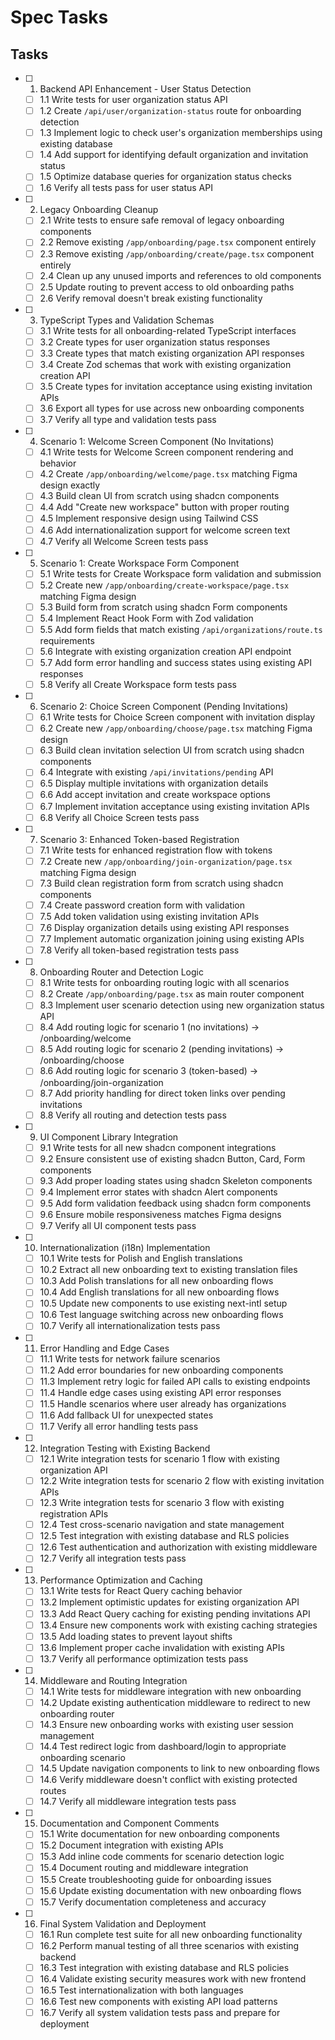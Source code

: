 # Spec Tasks

## Tasks

- [ ] 1. Backend API Enhancement - User Status Detection
  - [ ] 1.1 Write tests for user organization status API
  - [ ] 1.2 Create `/api/user/organization-status` route for onboarding detection
  - [ ] 1.3 Implement logic to check user's organization memberships using existing database
  - [ ] 1.4 Add support for identifying default organization and invitation status
  - [ ] 1.5 Optimize database queries for organization status checks
  - [ ] 1.6 Verify all tests pass for user status API

- [ ] 2. Legacy Onboarding Cleanup
  - [ ] 2.1 Write tests to ensure safe removal of legacy onboarding components
  - [ ] 2.2 Remove existing `/app/onboarding/page.tsx` component entirely
  - [ ] 2.3 Remove existing `/app/onboarding/create/page.tsx` component entirely
  - [ ] 2.4 Clean up any unused imports and references to old components
  - [ ] 2.5 Update routing to prevent access to old onboarding paths
  - [ ] 2.6 Verify removal doesn't break existing functionality

- [ ] 3. TypeScript Types and Validation Schemas
  - [ ] 3.1 Write tests for all onboarding-related TypeScript interfaces
  - [ ] 3.2 Create types for user organization status responses
  - [ ] 3.3 Create types that match existing organization API responses
  - [ ] 3.4 Create Zod schemas that work with existing organization creation API
  - [ ] 3.5 Create types for invitation acceptance using existing invitation APIs
  - [ ] 3.6 Export all types for use across new onboarding components
  - [ ] 3.7 Verify all type and validation tests pass

- [ ] 4. Scenario 1: Welcome Screen Component (No Invitations)
  - [ ] 4.1 Write tests for Welcome Screen component rendering and behavior
  - [ ] 4.2 Create `/app/onboarding/welcome/page.tsx` matching Figma design exactly
  - [ ] 4.3 Build clean UI from scratch using shadcn components
  - [ ] 4.4 Add "Create new workspace" button with proper routing
  - [ ] 4.5 Implement responsive design using Tailwind CSS
  - [ ] 4.6 Add internationalization support for welcome screen text
  - [ ] 4.7 Verify all Welcome Screen tests pass

- [ ] 5. Scenario 1: Create Workspace Form Component
  - [ ] 5.1 Write tests for Create Workspace form validation and submission
  - [ ] 5.2 Create new `/app/onboarding/create-workspace/page.tsx` matching Figma design
  - [ ] 5.3 Build form from scratch using shadcn Form components
  - [ ] 5.4 Implement React Hook Form with Zod validation
  - [ ] 5.5 Add form fields that match existing `/api/organizations/route.ts` requirements
  - [ ] 5.6 Integrate with existing organization creation API endpoint
  - [ ] 5.7 Add form error handling and success states using existing API responses
  - [ ] 5.8 Verify all Create Workspace form tests pass

- [ ] 6. Scenario 2: Choice Screen Component (Pending Invitations)
  - [ ] 6.1 Write tests for Choice Screen component with invitation display
  - [ ] 6.2 Create new `/app/onboarding/choose/page.tsx` matching Figma design
  - [ ] 6.3 Build clean invitation selection UI from scratch using shadcn components
  - [ ] 6.4 Integrate with existing `/api/invitations/pending` API
  - [ ] 6.5 Display multiple invitations with organization details
  - [ ] 6.6 Add accept invitation and create workspace options
  - [ ] 6.7 Implement invitation acceptance using existing invitation APIs
  - [ ] 6.8 Verify all Choice Screen tests pass

- [ ] 7. Scenario 3: Enhanced Token-based Registration
  - [ ] 7.1 Write tests for enhanced registration flow with tokens
  - [ ] 7.2 Create new `/app/onboarding/join-organization/page.tsx` matching Figma design
  - [ ] 7.3 Build clean registration form from scratch using shadcn components
  - [ ] 7.4 Create password creation form with validation
  - [ ] 7.5 Add token validation using existing invitation APIs
  - [ ] 7.6 Display organization details using existing API responses
  - [ ] 7.7 Implement automatic organization joining using existing APIs
  - [ ] 7.8 Verify all token-based registration tests pass

- [ ] 8. Onboarding Router and Detection Logic
  - [ ] 8.1 Write tests for onboarding routing logic with all scenarios
  - [ ] 8.2 Create `/app/onboarding/page.tsx` as main router component
  - [ ] 8.3 Implement user scenario detection using new organization status API
  - [ ] 8.4 Add routing logic for scenario 1 (no invitations) → /onboarding/welcome
  - [ ] 8.5 Add routing logic for scenario 2 (pending invitations) → /onboarding/choose
  - [ ] 8.6 Add routing logic for scenario 3 (token-based) → /onboarding/join-organization
  - [ ] 8.7 Add priority handling for direct token links over pending invitations
  - [ ] 8.8 Verify all routing and detection tests pass

- [ ] 9. UI Component Library Integration
  - [ ] 9.1 Write tests for all new shadcn component integrations
  - [ ] 9.2 Ensure consistent use of existing shadcn Button, Card, Form components
  - [ ] 9.3 Add proper loading states using shadcn Skeleton components
  - [ ] 9.4 Implement error states with shadcn Alert components
  - [ ] 9.5 Add form validation feedback using shadcn form components
  - [ ] 9.6 Ensure mobile responsiveness matches Figma designs
  - [ ] 9.7 Verify all UI component tests pass

- [ ] 10. Internationalization (i18n) Implementation
  - [ ] 10.1 Write tests for Polish and English translations
  - [ ] 10.2 Extract all new onboarding text to existing translation files
  - [ ] 10.3 Add Polish translations for all new onboarding flows
  - [ ] 10.4 Add English translations for all new onboarding flows
  - [ ] 10.5 Update new components to use existing next-intl setup
  - [ ] 10.6 Test language switching across new onboarding flows
  - [ ] 10.7 Verify all internationalization tests pass

- [ ] 11. Error Handling and Edge Cases
  - [ ] 11.1 Write tests for network failure scenarios
  - [ ] 11.2 Add error boundaries for new onboarding components
  - [ ] 11.3 Implement retry logic for failed API calls to existing endpoints
  - [ ] 11.4 Handle edge cases using existing API error responses
  - [ ] 11.5 Handle scenarios where user already has organizations
  - [ ] 11.6 Add fallback UI for unexpected states
  - [ ] 11.7 Verify all error handling tests pass

- [ ] 12. Integration Testing with Existing Backend
  - [ ] 12.1 Write integration tests for scenario 1 flow with existing organization API
  - [ ] 12.2 Write integration tests for scenario 2 flow with existing invitation APIs
  - [ ] 12.3 Write integration tests for scenario 3 flow with existing registration APIs
  - [ ] 12.4 Test cross-scenario navigation and state management
  - [ ] 12.5 Test integration with existing database and RLS policies
  - [ ] 12.6 Test authentication and authorization with existing middleware
  - [ ] 12.7 Verify all integration tests pass

- [ ] 13. Performance Optimization and Caching
  - [ ] 13.1 Write tests for React Query caching behavior
  - [ ] 13.2 Implement optimistic updates for existing organization API
  - [ ] 13.3 Add React Query caching for existing pending invitations API
  - [ ] 13.4 Ensure new components work with existing caching strategies
  - [ ] 13.5 Add loading states to prevent layout shifts
  - [ ] 13.6 Implement proper cache invalidation with existing APIs
  - [ ] 13.7 Verify all performance optimization tests pass

- [ ] 14. Middleware and Routing Integration
  - [ ] 14.1 Write tests for middleware integration with new onboarding
  - [ ] 14.2 Update existing authentication middleware to redirect to new onboarding router
  - [ ] 14.3 Ensure new onboarding works with existing user session management
  - [ ] 14.4 Test redirect logic from dashboard/login to appropriate onboarding scenario
  - [ ] 14.5 Update navigation components to link to new onboarding flows
  - [ ] 14.6 Verify middleware doesn't conflict with existing protected routes
  - [ ] 14.7 Verify all middleware integration tests pass

- [ ] 15. Documentation and Component Comments
  - [ ] 15.1 Write documentation for new onboarding components
  - [ ] 15.2 Document integration with existing APIs
  - [ ] 15.3 Add inline code comments for scenario detection logic
  - [ ] 15.4 Document routing and middleware integration
  - [ ] 15.5 Create troubleshooting guide for onboarding issues
  - [ ] 15.6 Update existing documentation with new onboarding flows
  - [ ] 15.7 Verify documentation completeness and accuracy

- [ ] 16. Final System Validation and Deployment
  - [ ] 16.1 Run complete test suite for all new onboarding functionality
  - [ ] 16.2 Perform manual testing of all three scenarios with existing backend
  - [ ] 16.3 Test integration with existing database and RLS policies
  - [ ] 16.4 Validate existing security measures work with new frontend
  - [ ] 16.5 Test internationalization with both languages
  - [ ] 16.6 Test new components with existing API load patterns
  - [ ] 16.7 Verify all system validation tests pass and prepare for deployment